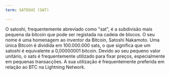 ```yaml
---
term: SATOSHI (SAT)

---
```

O satoshi, frequentemente abreviado como "sat", é a subdivisão mais pequena da bitcoin que pode ser registada na cadeia de blocos. O seu nome é uma homenagem ao inventor da Bitcoin, Satoshi Nakamoto. Uma única Bitcoin é dividida em 100.000.000 sats, o que significa que um satoshi é equivalente a 0,00000001 bitcoin. Devido ao seu pequeno valor unitário, o sats é frequentemente utilizado para fixar preços, especialmente em pequenas transacções. A sua utilização é frequentemente preferida em relação ao BTC na Lightning Network.